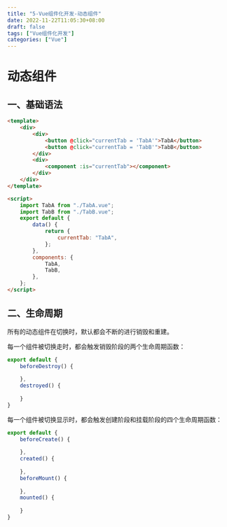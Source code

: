 ```yaml
---
title: "5-Vue组件化开发-动态组件"
date: 2022-11-22T11:05:30+08:00
draft: false
tags: ["Vue组件化开发"]
categories: ["Vue"]
---
```

# 动态组件

## 一、基础语法

```html
<template>
    <div>
        <div>
            <button @click="currentTab = 'TabA'">TabA</button>
            <button @click="currentTab = 'TabB'">TabB</button>
        </div>
        <div>
            <component :is="currentTab"></component>
        </div>
    </div>
</template>

<script>
    import TabA from "./TabA.vue";
    import TabB from "./TabB.vue";
    export default {
        data() {
            return {
                currentTab: "TabA",
            };
        },
        components: {
            TabA,
            TabB,
        },
    };
</script>
```

## 二、生命周期

所有的动态组件在切换时，默认都会不断的进行销毁和重建。

每一个组件被切换走时，都会触发销毁阶段的两个生命周期函数：

```js
export default {
    beforeDestroy() {
        
    },
    destroyed() {
        
    }
}
```

每一个组件被切换显示时，都会触发创建阶段和挂载阶段的四个生命周期函数：

```js
export default {
    beforeCreate() {
        
    },
    created() {
        
    },
    beforeMount() {
        
    },
    mounted() {
        
    }
}
```



